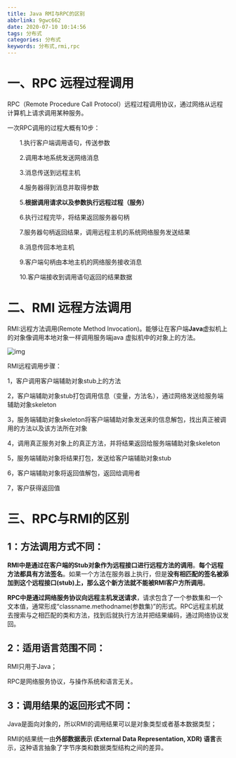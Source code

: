 ```yaml
---
title: Java RMI与RPC的区别
abbrlink: 9gwc662
date: 2020-07-10 10:14:56
tags: 分布式
categories: 分布式
keywords: 分布式,rmi,rpc
---
```

# 一、RPC 远程过程调用

 RPC（Remote Procedure Call Protocol）远程过程调用协议，通过网络从远程计算机上请求调用某种服务。

 一次RPC调用的过程大概有10步：

　　1.执行客户端调用语句，传送参数

　　2.调用本地系统发送网络消息

　　3.消息传送到远程主机

　　4.服务器得到消息并取得参数 

　　5.**根据调用请求以及参数执行远程过程（服务）**

　　6.执行过程完毕，将结果返回服务器句柄

　　7.服务器句柄返回结果，调用远程主机的系统网络服务发送结果

　　8.消息传回本地主机 

　　9.客户端句柄由本地主机的网络服务接收消息

　　10.客户端接收到调用语句返回的结果数据

 

#  二、RMI 远程方法调用

 RMI:远程方法调用(Remote Method Invocation)。能够让在客户端**Java**虚拟机上的对象像调用本地对象一样调用服务端java 虚拟机中的对象上的方法。

![img](https://images2015.cnblogs.com/blog/1018541/201703/1018541-20170313144957104-526097819.png)

RMI远程调用步骤：

1，客户调用客户端辅助对象stub上的方法

2，客户端辅助对象stub打包调用信息（变量，方法名），通过网络发送给服务端辅助对象skeleton

3，服务端辅助对象skeleton将客户端辅助对象发送来的信息解包，找出真正被调用的方法以及该方法所在对象

4，调用真正服务对象上的真正方法，并将结果返回给服务端辅助对象skeleton

5，服务端辅助对象将结果打包，发送给客户端辅助对象stub

6，客户端辅助对象将返回值解包，返回给调用者

7，客户获得返回值

 

#  三、RPC与RMI的区别

##  1：方法调用方式不同：

 **RMI中是通过在客户端的Stub对象作为远程接口进行远程方法的调用**。**每个远程方法都具有方法签名**。如果一个方法在服务器上执行，但是**没有相匹配的签名被添加到这个远程接口(stub)上，那么这个新方法就不能被RMI客户方所调用**。

 

 **RPC中是通过网络服务协议向远程主机发送请求**，请求包含了一个参数集和一个文本值，通常形成“classname.methodname(参数集)”的形式。RPC远程主机就去搜索与之相匹配的类和方法，找到后就执行方法并把结果编码，通过网络协议发回。

 

##  2：适用语言范围不同：

  RMI只用于Java；

  RPC是网络服务协议，与操作系统和语言无关。

 

##  3：调用结果的返回形式不同：

  Java是面向对象的，所以RMI的调用结果可以是对象类型或者基本数据类型；

  RMI的结果统一由**外部数据表示 (External Data Representation, XDR) 语言**表示，这种语言抽象了字节序类和数据类型结构之间的差异。